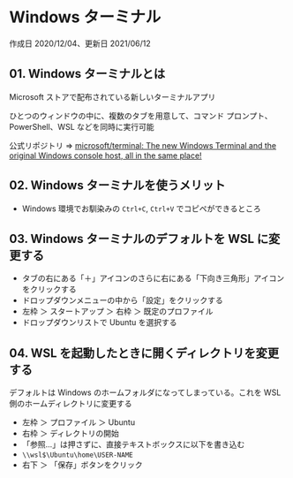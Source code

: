# Windows ターミナル

作成日 2020/12/04、更新日 2021/06/12

## 01. Windows ターミナルとは

Microsoft ストアで配布されている新しいターミナルアプリ

ひとつのウィンドウの中に、複数のタブを用意して、コマンド プロンプト、PowerShell、WSL などを同時に実行可能

公式リポジトリ => [microsoft/terminal: The new Windows Terminal and the original Windows console host, all in the same place\!](https://github.com/microsoft/terminal)

## 02. Windows ターミナルを使うメリット

- Windows 環境でお馴染みの `Ctrl+C`, `Ctrl+V` でコピペができるところ

## 03. Windows ターミナルのデフォルトを WSL に変更する

- タブの右にある「＋」アイコンのさらに右にある「下向き三角形」アイコンをクリックする
- ドロップダウンメニューの中から「設定」をクリックする
- 左枠 ＞ スタートアップ ＞ 右枠 ＞ 既定のプロファイル
- ドロップダウンリストで Ubuntu を選択する

## 04. WSL を起動したときに開くディレクトリを変更する

デフォルトは Windows のホームフォルダになってしまっている。これを WSL 側のホームディレクトリに変更する

- 左枠 ＞ プロファイル ＞ Ubuntu
- 右枠 ＞ ディレクトリの開始
- 「参照...」は押さずに、直接テキストボックスに以下を書き込む
- `\\wsl$\Ubuntu\home\USER-NAME`
- 右下 ＞ 「保存」ボタンをクリック

